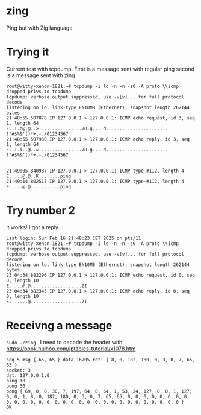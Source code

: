 # zing
Ping but with Zig language

# Trying it

Current test with tcpdump. First is a message sent with regular ping
second is a message sent with zing

```
root@witty-xenon-1821:~# tcpdump -i lo -n -n -s0 -A proto \\icmp 
dropped privs to tcpdump
tcpdump: verbose output suppressed, use -v[v]... for full protocol decode
listening on lo, link-type EN10MB (Ethernet), snapshot length 262144 bytes
21:48:55.507878 IP 127.0.0.1 > 127.0.0.1: ICMP echo request, id 3, seq 1, length 64
E..T.h@.@..>................7O.g....d....................... !"#$%&'()*+,-./01234567
21:48:55.507930 IP 127.0.0.1 > 127.0.0.1: ICMP echo reply, id 3, seq 1, length 64
E..T.i..@..=................7O.g....d....................... !"#$%&'()*+,-./01234567


21:49:05.840987 IP 127.0.0.1 > 127.0.0.1: ICMP type-#112, length 4
E.....@.@..K........ping
21:49:14.802517 IP 127.0.0.1 > 127.0.0.1: ICMP type-#112, length 4
E.....@.@...........ping
```


# Try number 2

it works! I got a reply.
```
Last login: Sun Feb 16 21:48:23 CET 2025 on pts/11
root@witty-xenon-1821:~# tcpdump -i lo -n -n -s0 -A proto \\icmp 
dropped privs to tcpdump
tcpdump: verbose output suppressed, use -v[v]... for full protocol decode
listening on lo, link-type EN10MB (Ethernet), snapshot length 262144 bytes
23:04:34.882296 IP 127.0.0.1 > 127.0.0.1: ICMP echo request, id 0, seq 0, length 10
E.....@.@...................ZI
23:04:34.882345 IP 127.0.0.1 > 127.0.0.1: ICMP echo reply, id 0, seq 0, length 10
E.......@...................ZI
```

# Receivng a message

`sudo ./zing `
I need to decode the header with  https://book.huihoo.com/iptables-tutorial/x1078.htm

```
seq 5 msg { 65, 65 } data 16705 ret: { 8, 0, 182, 180, 0, 3, 0, 7, 65, 65 }
socket: 3
dst: 127.0.0.1:0
ping 10
pong 30
pong { 69, 0, 0, 30, 7, 197, 64, 0, 64, 1, 53, 24, 127, 0, 0, 1, 127, 0, 0, 1, 8, 0, 182, 180, 0, 3, 0, 7, 65, 65, 0, 0, 0, 0, 0, 0, 0, 0, 0, 0, 0, 0, 0, 0, 0, 0, 0, 0, 0, 0, 0, 0, 0, 0, 0, 0, 0, 0, 0, 0 }
OK
```
